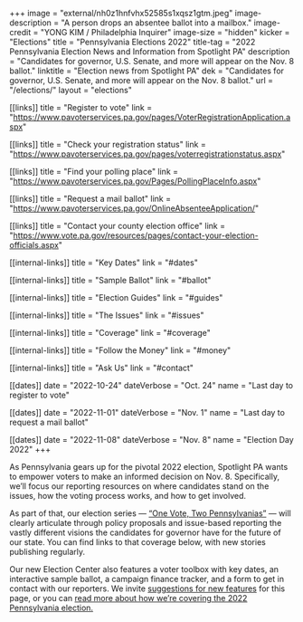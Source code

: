 +++
image = "external/nh0z1hnfvhx52585s1xqsz1gtm.jpeg"
image-description = "A person drops an absentee ballot into a mailbox."
image-credit = "YONG KIM / Philadelphia Inquirer"
image-size = "hidden"
kicker = "Elections"
title = "Pennsylvania Elections 2022"
title-tag = "2022 Pennsylvania Election News and Information from Spotlight PA"
description = "Candidates for governor, U.S. Senate, and more will appear on the Nov. 8 ballot."
linktitle = "Election news from Spotlight PA"
dek = "Candidates for governor, U.S. Senate, and more will appear on the Nov. 8 ballot."
url = "/elections/"
layout = "elections"

[[links]]
title = "Register to vote"
link = "https://www.pavoterservices.pa.gov/pages/VoterRegistrationApplication.aspx"

[[links]]
title = "Check your registration status"
link = "https://www.pavoterservices.pa.gov/pages/voterregistrationstatus.aspx"

[[links]]
title = "Find your polling place"
link = "https://www.pavoterservices.pa.gov/Pages/PollingPlaceInfo.aspx"

[[links]]
title = "Request a mail ballot"
link = "https://www.pavoterservices.pa.gov/OnlineAbsenteeApplication/"

[[links]]
title = "Contact your county election office"
link = "https://www.vote.pa.gov/resources/pages/contact-your-election-officials.aspx"

[[internal-links]]
title = "Key Dates"
link = "#dates"


[[internal-links]]
title = "Sample Ballot"
link = "#ballot"

[[internal-links]]
title = "Election Guides"
link = "#guides"

[[internal-links]]
title = "The Issues"
link = "#issues"

[[internal-links]]
title = "Coverage"
link = "#coverage"

[[internal-links]]
title = "Follow the Money"
link = "#money"

[[internal-links]]
title = "Ask Us"
link = "#contact"

[[dates]]
date = "2022-10-24"
dateVerbose = "Oct. 24"
name = "Last day to register to vote"

[[dates]]
date = "2022-11-01"
dateVerbose = "Nov. 1"
name = "Last day to request a mail ballot"

[[dates]]
date = "2022-11-08"
dateVerbose = "Nov. 8"
name = "Election Day 2022"
+++

As Pennsylvania gears up for the pivotal 2022 election, Spotlight PA wants to empower voters to make an informed decision on Nov. 8. Specifically, we’ll focus our reporting resources on where candidates stand on the issues, how the voting process works, and how to get involved.

As part of that, our election series — [“One Vote, Two Pennsylvanias”](/series/one-vote-two-pennsylvanias/) — will clearly articulate through policy proposals and issue-based reporting the vastly different visions the candidates for governor have for the future of our state. You can find links to that coverage below, with new stories publishing regularly.

Our new Election Center also features a voter toolbox with key dates, an interactive sample ballot, a campaign finance tracker, and a form to get in contact with our reporters. We invite <a href="mailto:shughes@spotlightpa.org">suggestions for new features</a> for this page, or you can <a href="/news/2022/09/pa-election-2022-mastriano-shapiro-governor-our-coverage-explainer/">read more about how we’re covering the 2022 Pennsylvania election.</a>
